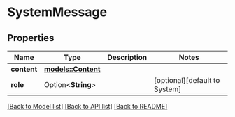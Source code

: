 # SystemMessage

## Properties

| Name        | Type                              | Description | Notes                         |
| ----------- | --------------------------------- | ----------- | ----------------------------- |
| **content** | [**models::Content**](Content.md) |             |
| **role**    | Option<**String**>                |             | [optional][default to System] |

[[Back to Model list]](../README.md#documentation-for-models) [[Back to API list]](../README.md#documentation-for-api-endpoints) [[Back to README]](../README.md)
